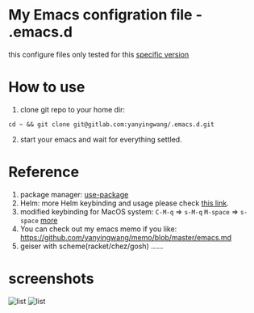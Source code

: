 # My Emacs configration file - .emacs.d

this configure files only tested for this [specific version](https://emacsformacosx.com/)

# How to use
1. clone git repo to your home dir:
~~~shell
cd ~ && git clone git@gitlab.com:yanyingwang/.emacs.d.git
~~~

2. start your emacs and wait for everything settled.


# Reference
1. package manager: [use-package](https://github.com/jwiegley/use-package)
2. Helm: more Helm keybinding and usage please check [this link](http://tuhdo.github.io/helm-intro.html).
3. modified keybinding for MacOS system:
   `C-M-q` => `s-M-q`
   `M-space` => `s-space`
   [more](https://github.com/yanyingwang/.emacs.d/blob/master/init/self/self-keybinding.el)
 4. You can check out my emacs memo if you like: https://github.com/yanyingwang/memo/blob/master/emacs.md
 5. geiser with scheme(racket/chez/gosh)
 ......


# screenshots
![list](https://gitlab.com/yanyingwang/.emacs.d/raw/master/screenshots/dim-golden-ratio.png)
![list](https://gitlab.com/yanyingwang/.emacs.d/raw/master/screenshots/racket-in-geiser.png)

